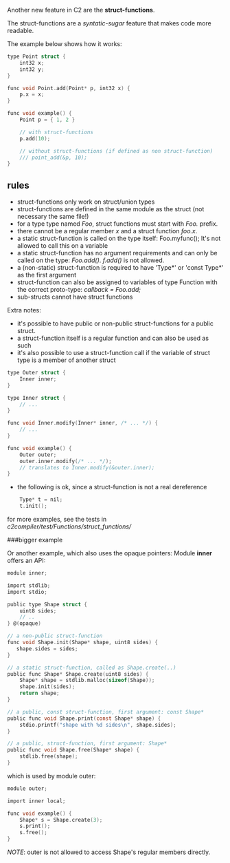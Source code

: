 
Another new feature in C2 are the __struct-functions__.

The struct-functions are a _syntatic-sugar_ feature that makes code more readable.

The example below shows how it works:

```c
type Point struct {
    int32 x;
    int32 y;
}

func void Point.add(Point* p, int32 x) {
    p.x = x;
}

func void example() {
    Point p = { 1, 2 }

    // with struct-functions
    p.add(10);

    // without struct-functions (if defined as non struct-function)
    /// point_add(&p, 10);
}
```

## rules
* struct-functions only work on struct/union types
* struct-functions are defined in the same module as the struct (not necessary the same file!)
* for a type type named _Foo_, struct functions must start with _Foo._ prefix.
* there cannot be a regular member _x_ and a struct function _foo.x_.
* a static struct-function is called on the type itself: Foo.myfunc(); It's not allowed
    to call this on a variable
* a static struct-function has no argument requirements and can only be called on the type:
    _Foo.add()_. _f.add()_ is not allowed.
* a (non-static) struct-function is required to have 'Type\*' or 'const Type\*' as the first argument
* struct-function can also be assigned to variables of type Function with the correct proto-type:
    _callback = Foo.add;_
* sub-structs cannot have struct functions

Extra notes:

* it's possible to have public or non-public struct-functions for a public struct.
* a struct-function itself is a regular function and can also be used as such
* it's also possible to use a struct-function call if the variable of struct type is a member of
    another struct
```c
type Outer struct {
    Inner inner;
}

type Inner struct {
    // ...
}

func void Inner.modify(Inner* inner, /* ... */) {
    // ...
}

func void example() {
    Outer outer;
    outer.inner.modify(/* ... */);
    // translates to Inner.modify(&outer.inner);
}
```

* the following is ok, since a struct-function is not a real dereference
```c
    Type* t = nil;
    t.init();
```

for more examples, see the tests in _c2compiler/test/Functions/struct_functions/_


###bigger example

Or another example, which also uses the opaque pointers:
Module __inner__ offers an API:

```c
module inner;

import stdlib;
import stdio;

public type Shape struct {
    uint8 sides;
    // ..
} @(opaque)

// a non-public struct-function
func void Shape.init(Shape* shape, uint8 sides) {
   shape.sides = sides;
}

// a static struct-function, called as Shape.create(..)
public func Shape* Shape.create(uint8 sides) {
    Shape* shape = stdlib.malloc(sizeof(Shape));
    shape.init(sides);
    return shape;
}

// a public, const struct-function, first argument: const Shape*
public func void Shape.print(const Shape* shape) {
    stdio.printf("shape with %d sides\n", shape.sides);
}

// a public, struct-function, first argument: Shape*
public func void Shape.free(Shape* shape) {
    stdlib.free(shape);
}
```

which is used by module outer:

```c
module outer;

import inner local;

func void example() {
    Shape* s = Shape.create(3);
    s.print();
    s.free();
}
```

_NOTE_: outer is not allowed to access Shape's regular members directly.


